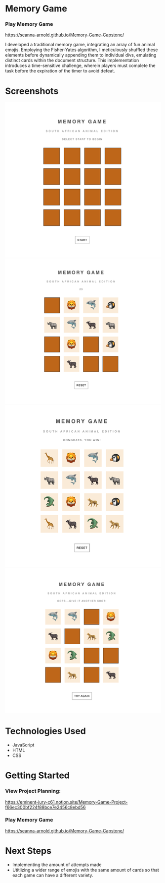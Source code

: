 # Memory Game
### Play Memory Game
https://seanna-arnold.github.io/Memory-Game-Capstone/

I developed a traditional memory game, integrating an array of fun animal emojis. Employing the Fisher-Yates algorithm, I meticulously shuffled these elements before dynamically appending them to individual divs, emulating distinct cards within the document structure. This implementation introduces a time-sensitive challenge, wherein players must complete the task before the expiration of the timer to avoid defeat.

# Screenshots

<img src="screenshots/start.png">
<img src="screenshots/timer.png">
<img src="screenshots/won.png">
<img src="screenshots/lost.png">

# Technologies Used

- JavaScript
- HTML
- CSS

# Getting Started

### View Project Planning:
https://eminent-jury-c61.notion.site/Memory-Game-Project-f66ec300bf224f88bce7e2456c8ebd56

### Play Memory Game
https://seanna-arnold.github.io/Memory-Game-Capstone/

# Next Steps

- Implementing the amount of attempts made
- Utitlizing a wider range of emojis with the same amount of cards so that each game can have a different variety.
